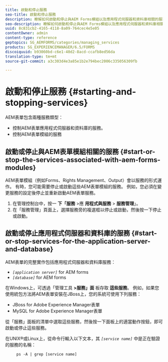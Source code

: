 ```yaml
---
title: 啟動和停止服務
seo-title: 啟動和停止服務
description: 瞭解如何啟動和停止與AEM Forms模組以及應用程式伺服器和資料庫相關的服務。
seo-description: 瞭解如何啟動和停止與AEM Forms模組以及應用程式伺服器和資料庫相關的服務。
uuid: 8c831cb2-4165-4118-8a09-764cec4e5e05
contentOwner: admin
content-type: reference
geptopics: SG_AEMFORMS/categories/managing_services
products: SG_EXPERIENCEMANAGER/6.5/FORMS
discoiquuid: b93060bd-c6e1-40d2-8acd-ccafb8ed56da
translation-type: tm+mt
source-git-commit: a3c303d4e3a85e1b2e794bec2006c335056309fb

---
```



# 啟動和停止服務 {#starting-and-stopping-services}

AEM表單包含兩種服務類型：

* 控制AEM表單應用程式伺服器和資料庫的服務。
* 控制AEM表單模組的服務

## 啟動或停止與AEM表單模組相關的服務 {#start-or-stop-the-services-associated-with-aem-forms-modules}

AEM表單模組（例如Forms、Rights Management、Output）會以服務的形式運作。 有時，您可能需要停止或啟動這些AEM表單模組的服務。 例如，您必須在變更服務的設定後停止並重新啟動AEM表單服務。

1. 在管理控制台中，按一 **下「服務** >應 **用程式與服務** > **服務管理**」。
1. 在「服務管理」頁面上，選擇服務旁的複選框以停止或啟動，然後按一下停止或啟動。

## 啟動或停止應用程式伺服器和資料庫的服務 {#start-or-stop-services-for-the-application-server-and-database}

AEM表單的完整實作包括應用程式伺服器和資料庫服務：

* *`[application server]`* for AEM forms
* *`[database]`* for AEM forms

在Windows上，可透過「管理工具 **>服務」面** 板存取 **這些服務**。 例如，如果您使用統包方法將AEM表單安裝在JBoss上，您的系統可使用下列服務：

* JBoss for Adobe Experience Manager表單
* MySQL for Adobe Experience Manager表單

從「服務」面板的清單中選取這些服務，然後按一下面板上的適當動作按鈕，即可啟動或停止這些服務。

在UNIX®或Linux上，從命令行輸入以下文本，其 *`[service name]`* 中是正在驗證的服務的名稱：

```as3
     ps -A | grep [service name]
```


